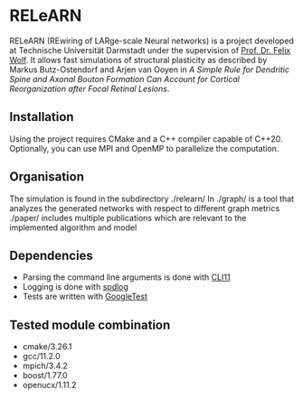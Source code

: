 # RELeARN

RELeARN (REwiring of LARge-scale Neural networks) is a project developed at Technische Universität Darmstadt under the
supervision
of [Prof. Dr. Felix Wolf](https://www.informatik.tu-darmstadt.de/parallel/parallel_programming/index.en.jsp). It allows
fast simulations of structural plasticity as described by Markus Butz-Ostendorf and Arjen van Ooyen in *A Simple Rule
for Dendritic Spine and Axonal Bouton Formation Can Account for Cortical Reorganization after Focal Retinal Lesions*.

## Installation

Using the project requires CMake and a C++ compiler capable of C++20.
Optionally, you can use MPI and OpenMP to parallelize the computation.

## Organisation

The simulation is found in the subdirectory ./relearn/
In ./graph/ is a tool that analyzes the generated networks with respect to different graph metrics
./paper/ includes multiple publications which are relevant to the implemented algorithm and model

## Dependencies

- Parsing the command line arguments is done with [CLI11](https://github.com/CLIUtils/CLI11)
- Logging is done with [spdlog](https://github.com/gabime/spdlog)
- Tests are written with [GoogleTest](https://github.com/google/googletest)

## Tested module combination

* cmake/3.26.1
* gcc/11.2.0
* mpich/3.4.2
* boost/1.77.0
* openucx/1.11.2
